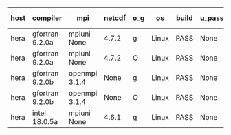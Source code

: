 

| host     | compiler                              | mpi                      | netcdf        | o_g        | os       | build       | u_pass          | u_fail          | s_pass            | s_fail            | e_pass             | e_fail             | nuopc_pass       | nuopc_fail       | artifacts link          |
|----------|---------------------------------------|--------------------------|---------------|------------|----------|-------------|-----------------|-----------------|-------------------|-------------------|--------------------|--------------------|------------------|------------------|-------------------------|
| hera | gfortran 9.2.0a | mpiuni None  | 4.7.2  | g | Linux | PASS | None | None | None | None | None | None | None | None | <a href="https://github.com/esmf-org/esmf-test-artifacts/tree/2c76ea4661340e9c84ae9387ab6a432554a004a2/feature_reuse-RH/gfortran/9.2.0a/g/mpiuni/None" target="_blank">2c76ea4</a> | 
| hera | gfortran 9.2.0a | mpiuni None  | 4.7.2  | O | Linux | PASS | None | None | None | None | None | None | None | None | <a href="https://github.com/esmf-org/esmf-test-artifacts/tree/da1dc05702af7498c387f7969deff13dc0aa8ff3/feature_reuse-RH/gfortran/9.2.0a/O/mpiuni/None" target="_blank">da1dc05</a> | 
| hera | gfortran 9.2.0b | openmpi 3.1.4  | None  | g | Linux | PASS | None | None | None | None | None | None | None | None | <a href="https://github.com/esmf-org/esmf-test-artifacts/tree/563fd9a5bec558dc5c7525e28cc6fa8ce6a8a544/feature_reuse-RH/gfortran/9.2.0b/g/openmpi/3.1.4" target="_blank">563fd9a</a> | 
| hera | gfortran 9.2.0b | openmpi 3.1.4  | None  | O | Linux | PASS | None | None | None | None | None | None | None | None | <a href="https://github.com/esmf-org/esmf-test-artifacts/tree/c07f44ad963eaf02c49461d79557e7bc5b5e83f1/feature_reuse-RH/gfortran/9.2.0b/O/openmpi/3.1.4" target="_blank">c07f44a</a> | 
| hera | intel 18.0.5a | mpiuni None  | 4.6.1  | g | Linux | PASS | None | None | None | None | None | None | None | None | <a href="https://github.com/esmf-org/esmf-test-artifacts/tree/679fe05ddbfbed9e558dbbe5cf4449e9e9555419/feature_reuse-RH/intel/18.0.5a/g/mpiuni/None" target="_blank">679fe05</a> | 
